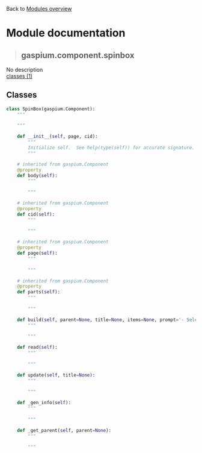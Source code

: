 Back to [Modules overview](https://github.com/pyrustic/gaspium/blob/master/docs/modules/README.md)
  
# Module documentation
>## gaspium.component.spinbox
No description
<br>
[classes (1)](https://github.com/pyrustic/gaspium/blob/master/docs/modules/content/gaspium.component.spinbox/classes.md)


## Classes
```python
class SpinBox(gaspium.Component):
    """
    
    """

    def __init__(self, page, cid):
        """
        Initialize self.  See help(type(self)) for accurate signature.
        """

    # inherited from gaspium.Component
    @property
    def body(self):
        """
        
        """

    # inherited from gaspium.Component
    @property
    def cid(self):
        """
        
        """

    # inherited from gaspium.Component
    @property
    def page(self):
        """
        
        """

    # inherited from gaspium.Component
    @property
    def parts(self):
        """
        
        """

    def build(self, parent=None, title=None, items=None, prompt='- Select -', selection=None, readonly=True, on_submit=None, side='left', anchor='nw', padx=5, pady=5, expand=False, fill=None):
        """
        
        """

    def read(self):
        """
        
        """

    def update(self, title=None):
        """
        
        """

    def _gen_info(self):
        """
        
        """

    def _get_parent(self, parent=None):
        """
        
        """

```


